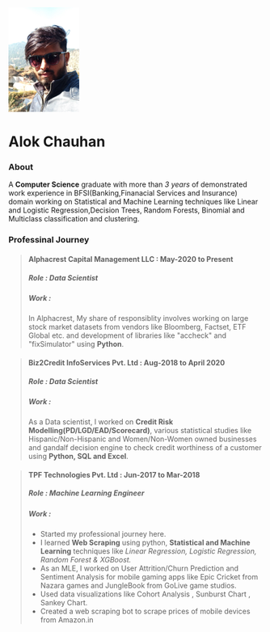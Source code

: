 <div><p align="left"><kbd><img src="Image.png"/></kbd></p></div>

  
# Alok Chauhan

### About
A **Computer Science** graduate with more than *3 years* of demonstrated work experience in 
BFSI(Banking,Finanacial Services and Insurance) domain working on Statistical and Machine Learning
techniques like Linear and Logistic Regression,Decision Trees, Random Forests, Binomial and 
Multiclass classification and clustering. 

### Professinal Journey

> #### Alphacrest Capital Management LLC : **May-2020 to Present**
> ##### Role : Data Scientist
> ##### Work : 
> In Alphacrest, My share of responsiblity involves working on large stock market datasets from vendors like Bloomberg, Factset, ETF Global etc. and development of libraries like "accheck" and "fixSimulator" using **Python**.

> #### Biz2Credit InfoServices Pvt. Ltd : **Aug-2018 to April 2020**
> ##### Role : Data Scientist
> ##### Work :
> As a Data scientist,  I worked on **Credit Risk Modelling(PD/LGD/EAD/Scorecard)**, various statistical studies like Hispanic/Non-Hispanic and Women/Non-Women owned businesses and gandalf decision engine to check credit worthiness of a customer using **Python, SQL and Excel**.

> #### TPF Technologies Pvt. Ltd : **Jun-2017 to Mar-2018**
> ##### Role : Machine Learning Engineer
> ##### Work :
> * Started my professional journey here.
> * I learned **Web Scraping** using python, **Statistical and Machine Learning** techniques like *Linear Regression, Logistic Regression, Random Forest & XGBoost.*
> * As an MLE, I worked on User Attrition/Churn Prediction and Sentiment Analysis for mobile gaming apps like Epic Cricket from Nazara games and JungleBook from GoLive game studios.
> * Used data visualizations like Cohort Analysis , Sunburst Chart , Sankey Chart.
> * Created a web scraping bot to scrape prices of mobile devices from Amazon.in
